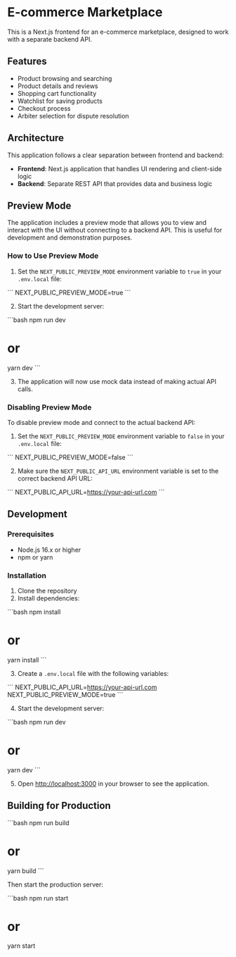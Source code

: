 # E-commerce Marketplace

This is a Next.js frontend for an e-commerce marketplace, designed to work with a separate backend API.

## Features

- Product browsing and searching
- Product details and reviews
- Shopping cart functionality
- Watchlist for saving products
- Checkout process
- Arbiter selection for dispute resolution

## Architecture

This application follows a clear separation between frontend and backend:

- **Frontend**: Next.js application that handles UI rendering and client-side logic
- **Backend**: Separate REST API that provides data and business logic

## Preview Mode

The application includes a preview mode that allows you to view and interact with the UI without connecting to a backend API. This is useful for development and demonstration purposes.

### How to Use Preview Mode

1. Set the `NEXT_PUBLIC_PREVIEW_MODE` environment variable to `true` in your `.env.local` file:

\`\`\`
NEXT_PUBLIC_PREVIEW_MODE=true
\`\`\`

2. Start the development server:

\`\`\`bash
npm run dev
# or
yarn dev
\`\`\`

3. The application will now use mock data instead of making actual API calls.

### Disabling Preview Mode

To disable preview mode and connect to the actual backend API:

1. Set the `NEXT_PUBLIC_PREVIEW_MODE` environment variable to `false` in your `.env.local` file:

\`\`\`
NEXT_PUBLIC_PREVIEW_MODE=false
\`\`\`

2. Make sure the `NEXT_PUBLIC_API_URL` environment variable is set to the correct backend API URL:

\`\`\`
NEXT_PUBLIC_API_URL=https://your-api-url.com
\`\`\`

## Development

### Prerequisites

- Node.js 16.x or higher
- npm or yarn

### Installation

1. Clone the repository
2. Install dependencies:

\`\`\`bash
npm install
# or
yarn install
\`\`\`

3. Create a `.env.local` file with the following variables:

\`\`\`
NEXT_PUBLIC_API_URL=https://your-api-url.com
NEXT_PUBLIC_PREVIEW_MODE=true
\`\`\`

4. Start the development server:

\`\`\`bash
npm run dev
# or
yarn dev
\`\`\`

5. Open [http://localhost:3000](http://localhost:3000) in your browser to see the application.

## Building for Production

\`\`\`bash
npm run build
# or
yarn build
\`\`\`

Then start the production server:

\`\`\`bash
npm run start
# or
yarn start

